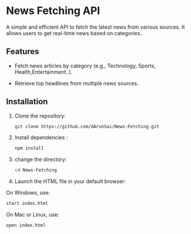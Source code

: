 # News Fetching API

A simple and efficient API to fetch the latest news from various sources. It allows users to get real-time news based on categories..

## Features

- Fetch news articles by category (e.g., Technology, Sports, Health,Entertainment..).

- Retrieve top headlines from multiple news sources.

## Installation

1. Clone the repository:

   ```bash
   git clone https://github.com/dArunSai/News-Fetching.git
   ```

2. Install dependencies :

   ```bash
   npm install
   ```

3. change the directory:

   ```bash
   cd News-Fetching
   ```

4. Launch the HTML file in your default browser:

On Windows, use:

```bash
start index.html
```

On Mac or Linux, use:

```bash
open index.html

```
